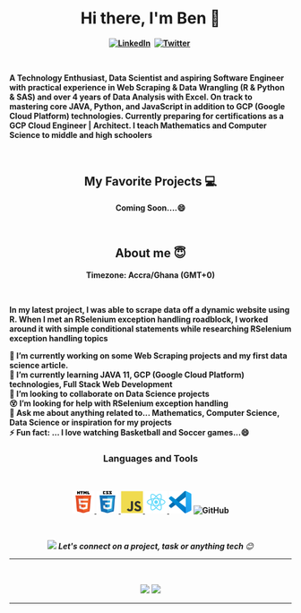   <p>
  <h1 align="center"><b> Hi there, I'm Ben 👋</h1>
</p>                                          

<p align="center">
<a href="https://https://www.linkedin.com/in/benjaminaboagye"><img src="https://img.shields.io/badge/linkedin-%230077B5.svg?&style=for-the-badge&logo=linkedin&logoColor=white" alt="LinkedIn" /></a>&nbsp;
<a href="https://twitter.com/kkbenjy"><img src="https://img.shields.io/badge/Twitter-1DA1F2?style=for-the-badge&logo=twitter&logoColor=white" alt="Twitter" /></a>&nbsp;
</p>
<br />
<p>A Technology Enthusiast, Data Scientist and aspiring Software Engineer with practical experience in Web Scraping & Data Wrangling (R & Python & SAS) and over 4 years of Data Analysis with Excel. On track to mastering core JAVA, Python, and JavaScript in addition to GCP (Google Cloud Platform) technologies. Currently preparing for certifications as a GCP Cloud Engineer | Architect. I teach Mathematics and Computer Science to middle and high schoolers </p>
<br />

<h2 align="center">My Favorite Projects 💻</h2>
<p align="center">
Coming Soon....😄
</p>
<br />

<h2 align="center">About me 😇</h2>
<p align="center">
Timezone: Accra/Ghana (GMT+0)
</p>
<br />
<p>In my latest project, I was able to scrape data off a dynamic website using R. When I met an RSelenium exception handling roadblock, I worked around it with simple conditional statements while researching RSelenium exception handling topics</p>

:muscle: I’m currently working on some Web Scraping projects and my first data science article.<br />
:eyes: I’m currently learning JAVA 11, GCP (Google Cloud Platform) technologies, Full Stack Web Development <br />
:raising_hand: I’m looking to collaborate on Data Science projects<br />
:dizzy_face: I’m looking for help with RSelenium exception handling<br />
💬 Ask me about anything related to... Mathematics, Computer Science, Data Science or inspiration for my projects <br />
⚡ Fun fact: ... I love watching Basketball and Soccer games...😄<br />

<p>
<h3 align="center"> Languages and Tools</h3>
</p>
<br />
<p align="center">
<a href="https://www.w3.org/html/" target="_blank"> <img src="https://raw.githubusercontent.com/devicons/devicon/master/icons/html5/html5-original-wordmark.svg" alt="html5" width="40" height="40"/> </a>
<a href="https://www.w3schools.com/css/" target="_blank"> <img src="https://raw.githubusercontent.com/devicons/devicon/master/icons/css3/css3-original-wordmark.svg" alt="css3" width="40" height="40"/> </a>
<a href="https://developer.mozilla.org/en-US/docs/Web/JavaScript" target="_blank"> <img src="https://raw.githubusercontent.com/devicons/devicon/master/icons/javascript/javascript-original.svg" alt="javascript" width="40" height="40"/> </a>
<a href="https://reactjs.org/" target="_blank"> <img src="https://raw.githubusercontent.com/github/explore/80688e429a7d4ef2fca1e82350fe8e3517d3494d/topics/react/react.png" alt="react" width="40" height="40"/> </a>
<!--<a href="https://nextjs.org/" target="_blank"> <img src="https://github.com/YuriDevAT/YuriDevAT/blob/main/nextjs.png" alt="nextjs" width="40" height="40"/> </a>-->
<img alt="Visual Studio Code" width="40px" src="https://raw.githubusercontent.com/github/explore/80688e429a7d4ef2fca1e82350fe8e3517d3494d/topics/visual-studio-code/visual-studio-code.png" />
<img alt="GitHub" width="40px" src="https://github.com/YuriDevAT/YuriDevAT/blob/main/github_.png" />  
<!--<a href="https://www.figma.com/" target="_blank"> <img src="https://www.vectorlogo.zone/logos/figma/figma-icon.svg" alt="figma" width="40" height="40"/> </a>-->
   </p>
<br />
<p align="center">
<img src="https://media.giphy.com/media/LnQjpWaON8nhr21vNW/giphy.gif" width="60"> <em><b>Let's connect on a project, task or anything tech</b> </b> 😊</em>
</p>

---

<br />
<p align="center">
<img src="https://github-readme-stats.vercel.app/api?username=kwakuben&theme=radical&show_icons=true" width="450"/>
<img src="https://github-readme-stats.vercel.app/api/top-langs/?username=kwakuben&layout=compact&theme=radical" width="450" />
</p>

---

<!--
**kwakuben/kwakuben** is a ✨ _special_ ✨ repository because its `README.md` (this file) appears on your GitHub profile.

Here are some ideas to get you started:

- 🔭 I’m currently working on some Web Scraping projects, 
- 🌱 I’m currently learning JAVA 11, GCP (Google Cloud Platform) Engineer/Architect certifications, Full Stack Web Development
- 👯 I’m looking to collaborate on Data Science projects
- 🤔 I’m looking for help with RSelenium exception handling
- 💬 Ask me about ...
- 📫 How to reach me: ...
- 😄 Pronouns: He, Him
- ⚡ Fun fact: I love watching Basketball and Soccer
This project is inspired by Julia Undeutch <https://github.com/YuriDevAT>
-->
